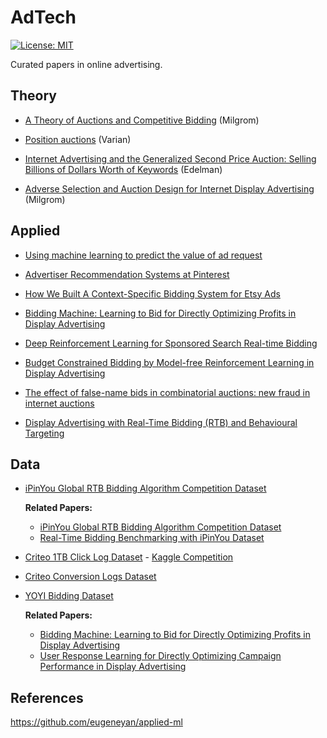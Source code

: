 # AdTech
[![License: MIT](https://img.shields.io/badge/License-MIT-yellow.svg)](https://opensource.org/licenses/MIT)

Curated papers in online advertising.

## Theory

- [A Theory of Auctions and Competitive Bidding](https://www.kellogg.northwestern.edu/research/math/papers/447.pdf) (Milgrom)

- [Position auctions](https://people.ischool.berkeley.edu/~hal/Papers/2006/position.pdf) (Varian)

- [Internet Advertising and the Generalized Second Price Auction: Selling Billions of Dollars Worth of Keywords](https://www.nber.org/papers/w11765) (Edelman)

- [Adverse Selection and Auction Design
for Internet Display Advertising](https://media.crai.com/sites/default/files/publications/Adverse-Selection-and-Auction-Design-for-Internet-Display-advertising.pdf)
(Milgrom)



## Applied

- [Using machine learning to predict the value of ad request](https://blog.twitter.com/engineering/en_us/topics/insights/2020/using-machine-learning-to-predict-the-value-of-ad-requests)

- [Advertiser Recommendation Systems at Pinterest](https://medium.com/pinterest-engineering/advertiser-recommendation-systems-at-pinterest-ccb255fbde20)

- [How We Built A Context-Specific Bidding System for Etsy Ads](https://codeascraft.com/2021/03/23/how-we-built-a-context-specific-bidding-system-for-etsy-ads/)

- [Bidding Machine: Learning to Bid for Directly
Optimizing Profits in Display Advertising](https://arxiv.org/pdf/1803.02194.pdf)

- [Deep Reinforcement Learning for Sponsored Search Real-time Bidding](https://arxiv.org/abs/1803.00259)

- [Budget Constrained Bidding by Model-free Reinforcement Learning in Display Advertising](https://arxiv.org/abs/1802.08365)

- [The effect of false-name bids in combinatorial
auctions: new fraud in internet auctions](http://citeseerx.ist.psu.edu/viewdoc/download?doi=10.1.1.383.6917&rep=rep1&type=pdf)

- [Display Advertising with
Real-Time Bidding (RTB) and
Behavioural Targeting](https://arxiv.org/pdf/1610.03013.pdf)

## Data

- [iPinYou Global RTB Bidding Algorithm Competition Dataset](https://contest.ipinyou.com/)

  **Related Papers:**
  
     - [iPinYou Global RTB Bidding Algorithm Competition Dataset](http://contest.ipinyou.com/ipinyou-dataset.pdf)
     - [Real-Time Bidding Benchmarking with iPinYou Dataset](https://arxiv.org/pdf/1407.7073v2.pdf)

- [Criteo 1TB Click Log Dataset](https://labs.criteo.com/2013/12/download-terabyte-click-logs-2/) - [Kaggle Competition](https://www.kaggle.com/c/criteo-display-ad-challenge)

- [Criteo Conversion Logs Dataset](http://labs.criteo.com/2013/12/conversion-logs-dataset/)

- [YOYI Bidding Dataset](https://apex.sjtu.edu.cn/datasets/7)

  **Related Papers:**
  
    - [Bidding Machine: Learning to Bid for Directly
Optimizing Profits in Display Advertising](https://arxiv.org/pdf/1803.02194.pdf)
    - [User Response Learning for Directly Optimizing
Campaign Performance in Display Advertising](https://discovery.ucl.ac.uk/id/eprint/1524035/1/wang_p679-ren.pdf)

## References

https://github.com/eugeneyan/applied-ml

